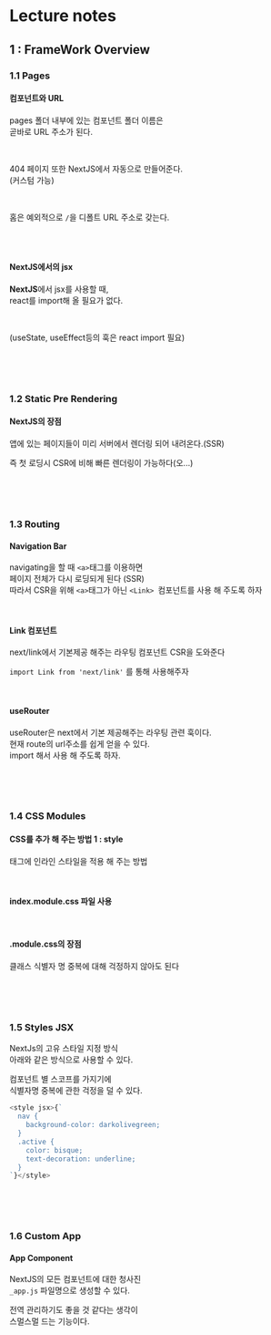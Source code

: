 # Lecture notes

## 1 : FrameWork Overview

### 1.1 Pages

#### **컴포넌트와 URL**

pages 폴더 내부에 있는 컴포넌트 폴더 이름은 <br/>
곧바로 URL 주소가 된다.

<br/>

404 페이지 또한 NextJS에서 자동으로 만들어준다.<br/>
(커스텀 가능)

<br/>

홈은 예외적으로 `/`을 디폴트 URL 주소로 갖는다.

<br/>
<br/>

#### **NextJS에서의 jsx**

**NextJS**에서 jsx를 사용할 때, <br/>
react를 import해 올 필요가 없다.

<br/>

(useState, useEffect등의 훅은 react import 필요)

<br/>
<br/>
<br/>

### 1.2 Static Pre Rendering

#### **NextJS의 장점**

앱에 있는 페이지들이 미리 서버에서 렌더링 되어 내려온다.(SSR)
<br/>

즉 첫 로딩시 CSR에 비해 빠른 렌더링이 가능하다(오...)

<br/>
<br/>
<br/>

### 1.3 Routing

#### **Navigation Bar**

navigating을 할 때 `<a>`태그를 이용하면<br/>
페이지 전체가 다시 로딩되게 된다 (SSR)
<br/>
따라서 CSR을 위해 `<a>`태그가 아닌 `<Link> `컴포넌트를 사용 해 주도록 하자

<br/>

#### **Link 컴포넌트**

next/link에서 기본제공 해주는 라우팅 컴포넌트
CSR을 도와준다<br/>

`import Link from 'next/link'` 를 통해 사용해주자

<br/>

#### **useRouter**

useRouter은 next에서 기본 제공해주는 라우팅 관련 훅이다.<br/>
현재 route의 url주소를 쉽게 얻을 수 있다.<br/>
import 해서 사용 해 주도록 하자.

<br/>
<br/>
<br/>

### 1.4 CSS Modules

#### CSS를 추가 해 주는 방법 1 : style

태그에 인라인 스타일을 적용 해 주는 방법

<br/>

#### index.module.css 파일 사용

<br/>

#### .module.css의 장점

클래스 식별자 명 중복에 대해 걱정하지 않아도 된다

<br/>
<br/>
<br/>

### 1.5 Styles JSX

NextJs의 고유 스타일 지정 방식<br/>
아래와 같은 방식으로 사용할 수 있다.
<br/>

컴포넌트 별 스코프를 가지기에 <br/>
식별자명 중복에 관한 걱정을 덜 수 있다.

```js
<style jsx>{`
  nav {
    background-color: darkolivegreen;
  }
  .active {
    color: bisque;
    text-decoration: underline;
  }
`}</style>
```

<br/>
<br/>
<br/>

### 1.6 Custom App

#### App Component

NextJS의 모든 컴포넌트에 대한 청사진<br/>
`_app.js` 파일명으로 생성할 수 있다.
<br/>

전역 관리하기도 좋을 것 같다는 생각이 <br/>
스멀스멀 드는 기능이다.

<br/>
<br/>
<br/>
